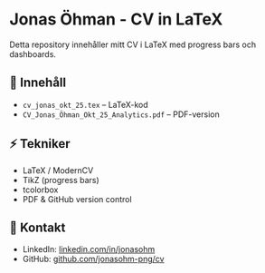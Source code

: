 # Jonas Öhman - CV in LaTeX

Detta repository innehåller mitt CV i LaTeX med progress bars och dashboards.

## 📄 Innehåll
- `cv_jonas_okt_25.tex` – LaTeX-kod
- `CV_Jonas_Öhman_Okt_25_Analytics.pdf` – PDF-version


## ⚡ Tekniker
- LaTeX / ModernCV
- TikZ (progress bars)
- tcolorbox
- PDF & GitHub version control

## 🔗 Kontakt
- LinkedIn: [linkedin.com/in/jonasohm](https://linkedin.com/in/jonasohm)
- GitHub: [github.com/jonasohm-png/cv](https://github.com/jonasohm-png/cv)


